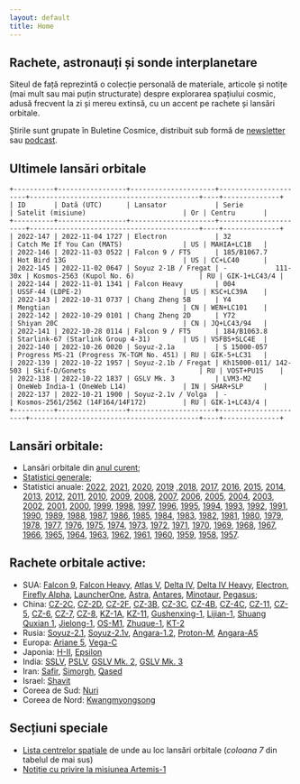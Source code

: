 ```yaml
---
layout: default
title: Home
---
```


## Rachete, astronauți și sonde interplanetare
Siteul de față reprezintă o colecție personală de materiale, articole și notițe (mai mult sau mai puțin structurate) despre explorarea spațiului cosmic, adusă frecvent la zi și mereu extinsă, cu un accent pe rachete și lansări orbitale.

Știrile sunt grupate în Buletine Cosmice, distribuit sub formă de [newsletter](https://buletin.parsec.ro/) sau [podcast](https://www.anchor.fm/buletin).

## Ultimele lansări orbitale

    +----------+-----------------+---------------------+----------------------+------------------------------------------+----+--------------+
    | ID       | Dată (UTC)      | Lansator            | Serie                | Satelit (misiune)                        | Or | Centru       |
    +----------+-----------------+---------------------+----------------------+------------------------------------------+----+--------------+
    | 2022-147 | 2022-11-04 1727 | Electron            | 32                   | Catch Me If You Can (MATS)               | US | MAHIA+LC1B   |
    | 2022-146 | 2022-11-03 0522 | Falcon 9 / FT5      | 185/B1067.7          | Hot Bird 13G                             | US | CC+LC40      |
    | 2022-145 | 2022-11-02 0647 | Soyuz 2-1B / Fregat | -            111-30x | Kosmos-2563 (Kupol No. 6)                | RU | GIK-1+LC43/4 |
    | 2022-144 | 2022-11-01 1341 | Falcon Heavy        | 004                  | USSF-44 (LDPE-2)                         | US | KSC+LC39A    |
    | 2022-143 | 2022-10-31 0737 | Chang Zheng 5B      | Y4                   | Mengtian                                 | CN | WEN+LC101    |
    | 2022-142 | 2022-10-29 0101 | Chang Zheng 2D      | Y72                  | Shiyan 20C                               | CN | JQ+LC43/94   |
    | 2022-141 | 2022-10-28 0114 | Falcon 9 / FT5      | 184/B1063.8          | Starlink-67 (Starlink Group 4-31)        | US | VSFBS+SLC4E  |
    | 2022-140 | 2022-10-26 0020 | Soyuz-2.1a          | S 15000-057          | Progress MS-21 (Progress 7K-TGM No. 451) | RU | GIK-5+LC31   |
    | 2022-139 | 2022-10-22 1957 | Soyuz-2.1b / Fregat | Kh15000-011/ 142-503 | Skif-D/Gonets                            | RU | VOST+PU1S    |
    | 2022-138 | 2022-10-22 1837 | GSLV Mk. 3          | LVM3-M2              | OneWeb India-1 (OneWeb L14)              | IN | SHAR+SLP     |
    | 2022-137 | 2022-10-21 1900 | Soyuz-2.1v / Volga  | -                    | Kosmos-2561/2562 (14F164/14F172)         | RU | GIK-1+LC43/4 |
    +----------+-----------------+---------------------+----------------------+------------------------------------------+----+--------------+


## Lansări orbitale:
- Lansări orbitale din [anul curent](y/2022);
- [Statistici generale](y/totalorbital);
- Statistici anuale: [2022](y/2022), [2021](y/2021), [2020](y/2020), [2019](y/2019) ,[2018](y/2018), [2017](y/2017), [2016](y/2016), [2015](y/2015), [2014](y/2014), [2013](y/2013), [2012](y/2012), [2011](y/2011), [2010](y/2010), [2009](y/2009), [2008](y/2008), [2007](y/2007), [2006](y/2006), [2005](y/2005), [2004](y/2004), [2003](y/2003), [2002](y/2002), [2001](y/2001), [2000](y/2000), [1999](y/1999), [1998](y/1998), [1997](y/1997), [1996](y/1996), [1995](y/1995), [1994](y/1994), [1993](y/1993), [1992](y/1992), [1991](y/1991), [1990](y/1990), [1989](y/1989), [1988](y/1988), [1987](y/1987), [1986](y/1986), [1985](y/1985), [1984](y/1984), [1983](y/1983), [1982](y/1982), [1981](y/1981), [1980](y/1980), [1979](y/1979), [1978](y/1978), [1977](y/1977), [1976](y/1976), [1975](y/1975), [1974](y/1974), [1973](y/1973), [1972](y/1972), [1971](y/1971), [1970](y/1970), [1969](y/1969), [1968](y/1968), [1967](y/1967), [1966](y/1966), [1965](y/1965), [1964](y/1964), [1963](y/1963), [1962](y/1962), [1961](y/1961), [1960](y/1960), [1959](y/1959), [1958](y/1958), [1957](y/1957).

## Rachete orbitale active:
- SUA: [Falcon 9](r/falcon9), [Falcon Heavy](r/falconh), [Atlas V](r/atlasv), [Delta IV](r/delta4), [Delta IV Heavy](r/delta4h), [Electron](r/electron), [Firefly Alpha](r/fireflya), [LauncherOne](r/launcherone), [Astra](r/astra), [Antares](r/antares), [Minotaur](r/minotaur), [Pegasus](r/pegasus);
- China: [CZ-2C](r/cz2c), [CZ-2D](r/cz2d), [CZ-2F](r/cz2f), [CZ-3B](r/cz3b), [CZ-3C](r/cz3c), [CZ-4B](r/cz4b), [CZ-4C](r/cz4c), [CZ-11](r/cz11), [CZ-5](r/cz5), [CZ-6](r/cz6), [CZ-7](r/cz7), [CZ-8](r/cz8), [KZ-1A](r/kz1a), [KZ-11](r/kz11), [Gushenxing-1](r/gushenxing), [Lijian-1](r/lijian), [Shuang Quxian 1](r/sq1), [Jielong-1](r/jielong), [OS-M1](r/osm1), [Zhuque-1](r/zhuque1), [KT-2](r/kt2)
- Rusia: [Soyuz-2.1](r/soyuz21), [Soyuz-2.1v](r/soyuz21v), [Angara-1.2](r/angara12), [Proton-M](r/protonm), [Angara-A5](r/angaraa5)
- Europa: [Ariane 5](r/ariane5), [Vega-C](r/vegac)
- Japonia: [H-II](r/hii), [Epsilon](r/epsilon)
- India: [SSLV](r/sslv), [PSLV](r/pslv), [GSLV Mk. 2](r/gslvmk2), [GSLV Mk. 3](r/gslvmk3)
- Iran: [Safir](r/safir), [Simorgh](r/simorgh), [Qased](r/qased)
- Israel: [Shavit](r/shavit)
- Coreea de Sud: [Nuri](r/nuri)
- Coreea de Nord: [Kwangmyongsong](r/kwangmyongsong)

## Secțiuni speciale
 - [Lista centrelor spațiale](/v/legenda) de unde au loc lansări orbitale (*coloana 7* din tabelul de mai sus)
 - [Notiție cu privire la misiunea Artemis-1](/v/artemis1)
